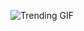 ![Trending GIF](https://media1.giphy.com/media/v1.Y2lkPThiYjIxNzcyMnM2bWtoNmxrNnJwMW96angydXBkdjdia3dzM29pZHlpdzFlYThoOSZlcD12MV9naWZzX3NlYXJjaCZjdD1n/bGgsc5mWoryfgKBx1u/giphy.gif)
